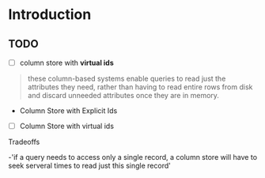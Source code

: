 # Introduction

## TODO

- [ ] column store with **virtual ids**

> these column-based systems enable queries to read just the attributes they need, rather than having to read entire rows from disk and discard unneeded attributes once they are in memory.

- Column Store with Explicit Ids
- [ ] Column Store with virtual ids

Tradeoffs

-'if a query needs to access only a single record, a column store will have to
seek serveral times to read just this single record'
